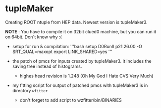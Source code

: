 tupleMaker
==========

Creating ROOT ntuple from HEP data. Newest version is tupleMaker3.


**NOTE** : You have to compile it on 32bit clued0 machine, but you can run it on 64bit. Don`t know why :(


* setup for run & compilation:
'''bash
setup D0RunII p21.26.00 -O SRT_QUAL=maxopt
export LINK_SHARED=yes
'''
* the patch of pmcs for inputs created by tupleMaker3. It includes the saving tree instead of histograms.
  - highes head revision is 1.248 (Oh My God I Hate CVS Very Much)

* my fitting script for output of patched pmcs with tupleMaker3 is in directory `wfitter`
  - don't forget to add script to wzfitter/bin/BINARIES
